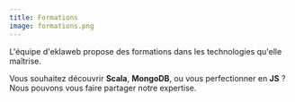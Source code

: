 ```yaml
---
title: Formations
image: formations.png
---
```


L'équipe d'eklaweb propose des formations dans les technologies qu'elle
maîtrise.

Vous souhaitez découvrir **Scala**, **MongoDB**, ou vous perfectionner en **JS** ? Nous
pouvons vous faire partager notre expertise.
